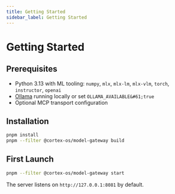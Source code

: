 ```yaml
---
title: Getting Started
sidebar_label: Getting Started
---
```


# Getting Started

## Prerequisites

- Python 3.13 with ML tooling: `numpy`, `mlx`, `mlx-lm`, `mlx-vlm`, `torch`, `instructor`, `openai`
- [Ollama](https://ollama.com/) running locally or set `OLLAMA_AVAILABLE&#61;true`
- Optional MCP transport configuration

## Installation

```bash
pnpm install
pnpm --filter @cortex-os/model-gateway build
```

## First Launch

```bash
pnpm --filter @cortex-os/model-gateway start
```

The server listens on `http://127.0.0.1:8081` by default.
